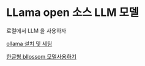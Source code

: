 # LLama open 소스 LLM 모델

로컬에서 LLM 을 사용하자

[ollama 설치 및 세팅](./ollama/ollama.md)

[한글형 bllossom 모델사용하기](./bllossom_model.md)

